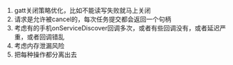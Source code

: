 1. gatt关闭策略优化，比如不能读写失败就马上关闭
2. 请求是允许被cancel的，每次任务提交都会返回一个句柄
3. 考虑有的手机onServiceDiscover回调多次，或者有些回调没有，或者延迟严重，或者回调错乱
4. 考虑内存泄漏风险
5. 把每种操作都分离出去
